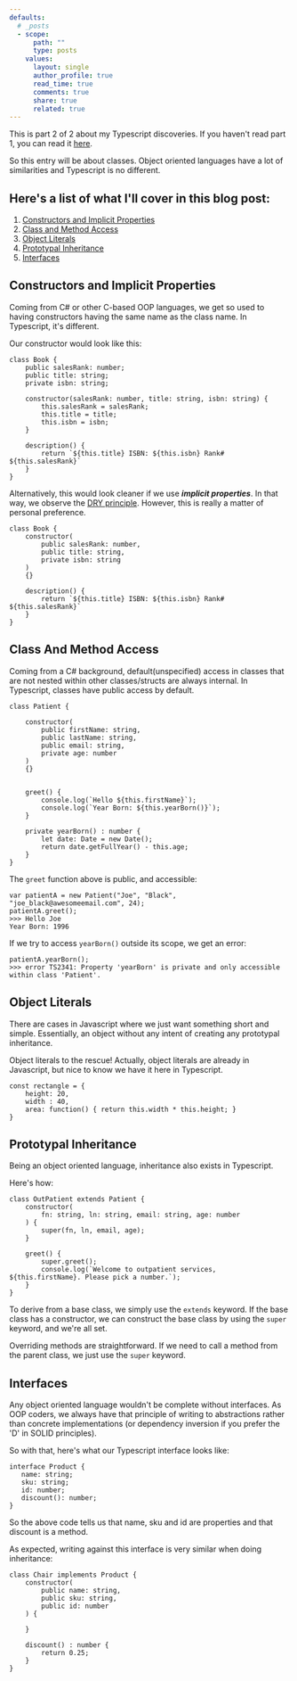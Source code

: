 ```yaml
---
defaults:
  # _posts
  - scope:
      path: ""
      type: posts
    values:
      layout: single
      author_profile: true
      read_time: true
      comments: true
      share: true
      related: true
---
```


This is part 2 of 2 about my Typescript discoveries. If you haven't read part 1, you can read it [here](https://deanagan.github.io/Discovering-Typescript-Part-1/).

So this entry will be about classes. Object oriented languages have a lot of similarities and Typescript is no different.

## Here's a list of what I'll cover in this blog post:
1. [Constructors and Implicit Properties](#constructors-and-implicit-properties)
2. [Class and Method Access](#class-and-method-access)
3. [Object Literals](#object-literals)
4. [Prototypal Inheritance](#prototypal-inheritance)
5. [Interfaces](#interfaces)



## Constructors and Implicit Properties

Coming from C# or other C-based OOP languages, we get so used to having constructors having the same name as the class name. In Typescript, it's different.

Our constructor would look like this:

```
class Book {
    public salesRank: number;
    public title: string;
    private isbn: string;

    constructor(salesRank: number, title: string, isbn: string) {
        this.salesRank = salesRank;
        this.title = title;
        this.isbn = isbn;
    }

    description() {
        return `${this.title} ISBN: ${this.isbn} Rank# ${this.salesRank}`
    }
}
```

Alternatively, this would look cleaner if we use ***implicit properties***. In that way, we observe the [DRY principle](https://en.wikipedia.org/wiki/Don%27t_repeat_yourself). However, this is really a matter of personal preference.

```
class Book {
    constructor(
        public salesRank: number,
        public title: string,
        private isbn: string
    )
    {}

    description() {
        return `${this.title} ISBN: ${this.isbn} Rank# ${this.salesRank}`
    }
}
```
## Class And Method Access

 Coming from a C# background, default(unspecified) access in classes that are not nested within other classes/structs are always internal. In Typescript, classes have public access by default.
```
class Patient {

    constructor(
        public firstName: string,
        public lastName: string,
        public email: string,
        private age: number
    )
    {}


    greet() {
        console.log(`Hello ${this.firstName}`);
        console.log(`Year Born: ${this.yearBorn()}`);
    }

    private yearBorn() : number {
        let date: Date = new Date();
        return date.getFullYear() - this.age;
    }
}
```

The `greet` function above is public, and accessible:
```
var patientA = new Patient("Joe", "Black", "joe_black@awesomeemail.com", 24);
patientA.greet();
>>> Hello Joe
Year Born: 1996
```

If we try to access `yearBorn()` outside its scope,  we get an error:
```
patientA.yearBorn();
>>> error TS2341: Property 'yearBorn' is private and only accessible within class 'Patient'.
```

## Object Literals
There are cases in Javascript where we just want something short and simple. Essentially, an object without any intent of creating any prototypal inheritance.

Object literals to the rescue! Actually, object literals are already in Javascript, but nice to know we have it here in Typescript.
```
const rectangle = {
    height: 20,
    width : 40,
    area: function() { return this.width * this.height; }
}
```

## Prototypal Inheritance
Being an object oriented language, inheritance also exists in Typescript.

Here's how:
```
class OutPatient extends Patient {
    constructor(
        fn: string, ln: string, email: string, age: number
    ) {
        super(fn, ln, email, age);
    }

    greet() {
        super.greet();
        console.log(`Welcome to outpatient services, ${this.firstName}. Please pick a number.`);
    }
}
```

To derive from a base class, we simply use the `extends` keyword. If the base class has a constructor, we can construct the base class by using the `super` keyword, and we're all set.

Overriding methods are straightforward. If we need to call a method from the parent class, we just use the `super` keyword.

## Interfaces
 Any object oriented language wouldn't be complete without interfaces. As OOP coders, we always have that principle of writing to abstractions rather than concrete implementations (or dependency inversion if you prefer the 'D' in SOLID principles).

 So with that, here's what our Typescript interface looks like:
 ```
 interface Product {
    name: string;
    sku: string;
    id: number;
    discount(): number;
}
```

So the above code tells us that name, sku and id are properties and that discount is a method.

As expected, writing against this interface is very similar when doing inheritance:
```
class Chair implements Product {
    constructor(
        public name: string,
        public sku: string,
        public id: number
    ) {

    }

    discount() : number {
        return 0.25;
    }
}
```
